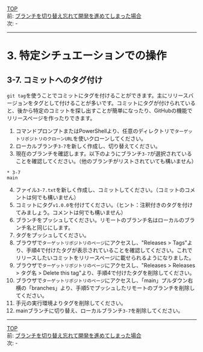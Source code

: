 [TOP](../README.md)   
前: [ブランチを切り替え忘れて開発を進めてしまった場合](./stash.md)  
次: -

---

# 3. 特定シチュエーションでの操作
## 3-7. コミットへのタグ付け
`git tag`を使うことでコミットにタグを付けることができます。主にリリースバージョンをタグとして付けることが多いです。コミットにタグが付けられていると、後から特定のコミットを探し出すことが簡単になったり、GitHubの機能でリリースページを作ったりできます。  

1. コマンドプロンプトまたはPowerShellより、任意のディレクトリで`ターゲットリポジトリのクローンURL`を使いクローンしてください。
2. ローカルブランチ`3-7`を新しく作成し、切り替えてください。
3. 現在のブランチを確認します。以下のようにブランチ`3-7`が選択されていることを確認してください。（他のブランチがリストされていても構いません）
```
* 3-7
main
```
4. ファイル`3-7.txt`を新しく作成し、コミットしてください。（コミットのコメントは何でも構いません）
5. コミットにタグ`v1.0.0`を付けてください。（ヒント：注釈付きのタグを付けてみましょう。コメントは何でも構いません）
6. ブランチをプッシュしてください。リモートのブランチ名はローカルのブランチ名と同じにします。
7. タグをプッシュしてください。
8. ブラウザで`ターゲットリポジトリのページ`にアクセスし、"Releases > Tags"より、手順4で付けたタグが表示されていることを確認してください。これでリリースしたいコミットをリリースページに載せられるようになりました。
9.  ブラウザで`ターゲットリポジトリのページ`にアクセスし、"Releases > Releases > タグ名 > Delete this tag"より、手順4で付けたタグを削除してください。
10. ブラウザで`ターゲットリポジトリのページ`にアクセスし、「main」プルダウン右横の「branches」より、手順5でプッシュしたリモートのブランチを削除してください。
11. 手元の実行環境よりタグを削除してください。
12. mainブランチに切り替え、ローカルブランチ`3-7`を削除してください。

--- 

[TOP](../README.md)   
前: [ブランチを切り替え忘れて開発を進めてしまった場合](./stash.md)  
次: -